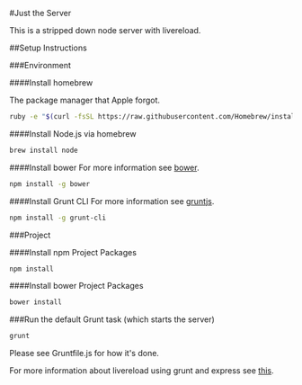 #Just the Server

This is a stripped down node server with livereload.

##Setup Instructions

###Environment

####Install homebrew

The package manager that Apple forgot.
```bash
ruby -e "$(curl -fsSL https://raw.githubusercontent.com/Homebrew/install/master/install)"
```

####Install Node.js via homebrew
```bash
brew install node
```

####Install bower
For more information see [bower](http://bower.io/).
```bash
npm install -g bower
```

####Install Grunt CLI
For more information see [gruntjs](http://gruntjs.com/).
```bash
npm install -g grunt-cli
```

###Project

####Install npm Project Packages
```bash
npm install
```

####Install bower Project Packages
```bash
bower install
```

###Run the default Grunt task (which starts the server)
```bash
grunt
```

Please see Gruntfile.js for how it's done.

For more information about livereload using grunt and express see [this](http://rhumaric.com/2013/07/renewing-the-grunt-livereload-magic/).

